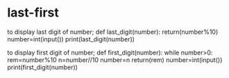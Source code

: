 # last-first
to display last digit of number;
   def last_digit(number):
	return(number%10)
number=int(input())
print(last_digit(number))

to display first digit of number;
    def first_digit(number):
    while number>0:
      rem=number%10
      n=number//10
      number=n
    return(rem)
number=int(input())
print(first_digit(number))
